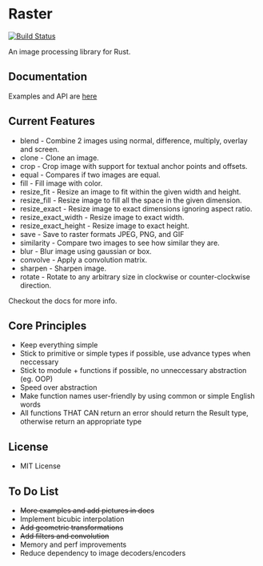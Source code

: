 # Raster

[![Build Status](https://travis-ci.org/kosinix/raster.svg?branch=master)](https://travis-ci.org/kosinix/raster)

An image processing library for Rust. 

## Documentation

Examples and API are [here](https://docs.rs/raster/)

## Current Features

* blend - Combine 2 images using normal, difference, multiply, overlay and screen.
* clone - Clone an image.
* crop - Crop image with support for textual anchor points and offsets.
* equal - Compares if two images are equal.
* fill - Fill image with color.
* resize_fit - Resize an image to fit within the given width and height. 
* resize_fill - Resize image to fill all the space in the given dimension.
* resize_exact - Resize image to exact dimensions ignoring aspect ratio. 
* resize_exact_width - Resize image to exact width.
* resize_exact_height - Resize image to exact height.
* save - Save to raster formats JPEG, PNG, and GIF
* similarity - Compare two images to see how similar they are.
* blur - Blur image using gaussian or box.
* convolve - Apply a convolution matrix.
* sharpen - Sharpen image.
* rotate - Rotate to any arbitrary size in clockwise or counter-clockwise direction.


Checkout the docs for more info.

## Core Principles
* Keep everything simple
* Stick to primitive or simple types if possible, use advance types when neccessary
* Stick to module + functions if possible, no unneccessary abstraction (eg. OOP)
* Speed over abstraction
* Make function names user-friendly by using common or simple English words
* All functions THAT CAN return an error should return the Result type, otherwise return an appropriate type

## License
- MIT License

## To Do List

* ~~More examples and add pictures in docs~~
* Implement bicubic interpolation
* ~~Add geometric transformations~~
* ~~Add filters and convolution~~
* Memory and perf improvements
* Reduce dependency to image decoders/encoders